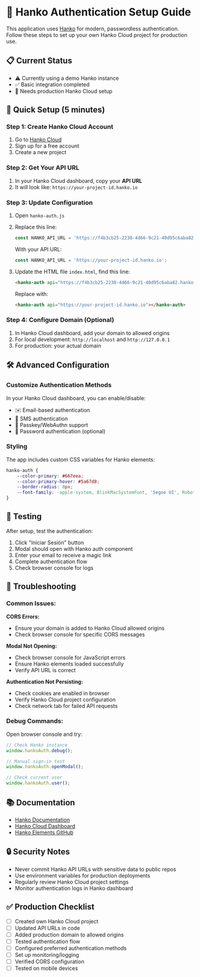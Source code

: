 # 🔐 Hanko Authentication Setup Guide

This application uses [Hanko](https://www.hanko.io/) for modern, passwordless authentication. Follow these steps to set up your own Hanko Cloud project for production use.

## 📋 Current Status
- ⚠️ Currently using a demo Hanko instance
- ✅ Basic integration completed
- 🔧 Needs production Hanko Cloud setup

## 🚀 Quick Setup (5 minutes)

### Step 1: Create Hanko Cloud Account
1. Go to [Hanko Cloud](https://cloud.hanko.io)
2. Sign up for a free account
3. Create a new project

### Step 2: Get Your API URL
1. In your Hanko Cloud dashboard, copy your **API URL**
2. It will look like: `https://your-project-id.hanko.io`

### Step 3: Update Configuration
1. Open `hanko-auth.js`
2. Replace this line:
   ```javascript
   const HANKO_API_URL = 'https://f4b3cb25-2230-4d66-9c21-40d95c6aba82.hanko.io';
   ```
   
   With your API URL:
   ```javascript
   const HANKO_API_URL = 'https://your-project-id.hanko.io';
   ```

3. Update the HTML file `index.html`, find this line:
   ```html
   <hanko-auth api="https://f4b3cb25-2230-4d66-9c21-40d95c6aba82.hanko.io"></hanko-auth>
   ```
   
   Replace with:
   ```html
   <hanko-auth api="https://your-project-id.hanko.io"></hanko-auth>
   ```

### Step 4: Configure Domain (Optional)
1. In Hanko Cloud dashboard, add your domain to allowed origins
2. For local development: `http://localhost` and `http://127.0.0.1`
3. For production: your actual domain

## 🛠️ Advanced Configuration

### Customize Authentication Methods
In your Hanko Cloud dashboard, you can enable/disable:
- ✉️ Email-based authentication
- 📱 SMS authentication  
- 🔑 Passkey/WebAuthn support
- 🔐 Password authentication (optional)

### Styling
The app includes custom CSS variables for Hanko elements:
```css
hanko-auth {
    --color-primary: #667eea;
    --color-primary-hover: #5a67d8;
    --border-radius: 8px;
    --font-family: -apple-system, BlinkMacSystemFont, 'Segoe UI', Roboto, Oxygen, Ubuntu, sans-serif;
}
```

## 🧪 Testing

After setup, test the authentication:
1. Click "Iniciar Sesión" button
2. Modal should open with Hanko auth component
3. Enter your email to receive a magic link
4. Complete authentication flow
5. Check browser console for logs

## 🐛 Troubleshooting

### Common Issues:

**CORS Errors:**
- Ensure your domain is added to Hanko Cloud allowed origins
- Check browser console for specific CORS messages

**Modal Not Opening:**
- Check browser console for JavaScript errors
- Ensure Hanko elements loaded successfully
- Verify API URL is correct

**Authentication Not Persisting:**
- Check cookies are enabled in browser
- Verify Hanko Cloud project configuration
- Check network tab for failed API requests

### Debug Commands:
Open browser console and try:
```javascript
// Check Hanko instance
window.hankoAuth.debug();

// Manual sign-in test
window.hankoAuth.openModal();

// Check current user
window.hankoAuth.user();
```

## 📚 Documentation

- [Hanko Documentation](https://docs.hanko.io)
- [Hanko Cloud Dashboard](https://cloud.hanko.io)
- [Hanko Elements GitHub](https://github.com/teamhanko/hanko)

## 🔒 Security Notes

- Never commit Hanko API URLs with sensitive data to public repos
- Use environment variables for production deployments
- Regularly review Hanko Cloud project settings
- Monitor authentication logs in Hanko dashboard

## ✅ Production Checklist

- [ ] Created own Hanko Cloud project
- [ ] Updated API URLs in code
- [ ] Added production domain to allowed origins
- [ ] Tested authentication flow
- [ ] Configured preferred authentication methods
- [ ] Set up monitoring/logging
- [ ] Verified CORS configuration
- [ ] Tested on mobile devices